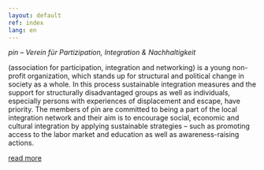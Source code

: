 ```yaml
---
layout: default
ref: index
lang: en
---
```


*pin – Verein für Partizipation, Integration & Nachhaltigkeit*

(association for participation, integration and networking) is a young non-profit organization, which stands up for structural and political change in society as a whole. In this process sustainable integration measures and the support for structurally disadvantaged groups as well as individuals, especially persons with experiences of displacement and escape, have priority. The members of pin are committed to being a part of the local integration network and their aim is to encourage social, economic and cultural integration by applying sustainable strategies – such as  promoting access to the labor market and education as well as awareness-raising actions.

[read more]({{site.baseurl}}/de/about_us)
